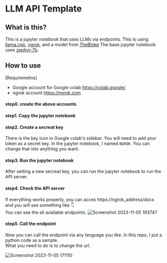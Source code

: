 # LLM API Template

## What is this?
This is a jupyter notebook that uses LLMs via endpoints. This is using [llama.cpp](https://github.com/ggerganov/llama.cpp), [ngrok](https://ngrok.com/), and a model from [TheBloke](https://huggingface.co/TheBloke)
The base jupyter notebook uses [zephyr-7b](https://huggingface.co/TheBloke/zephyr-7B-beta-GGUF).

## How to use
[Requiremetns]  
- Google account for Google colab https://colab.google/
- ngrok account https://ngrok.com

#### step0. create the above accounts  
#### step1. Copy the jupyter notebook
#### step2. Create a secreat key
There is the key icon in Google colab's sidebar. You will need to add your token as a secret key. In the jupyter notebook, I named `NGROK`. You can change that into anything you want.    
#### step3. Run the jupyter notebook
After setting a new secreat key, you can run the jupyter notebook to run the API server.
#### step4. Check the API server
If everything works properly, you can acces https://ngrok_address/docs and you will see something like 👇  
You can see the all available endpoints. 
![Screenshot 2023-11-05 193747](https://github.com/koji/llm_api_template/assets/474225/561830f6-f3a7-4c71-bc39-c857c8eb7ad9)

#### step5. Call the endpoint
Now you can call the endpoint via any language you like. In this repo, I put a python code as a sample.  
What you need to do is to change the url.  

![Screenshot 2023-11-05 171110](https://github.com/koji/llm_api_template/assets/474225/240bd549-60c9-4332-8b69-f54802c60b7b)
